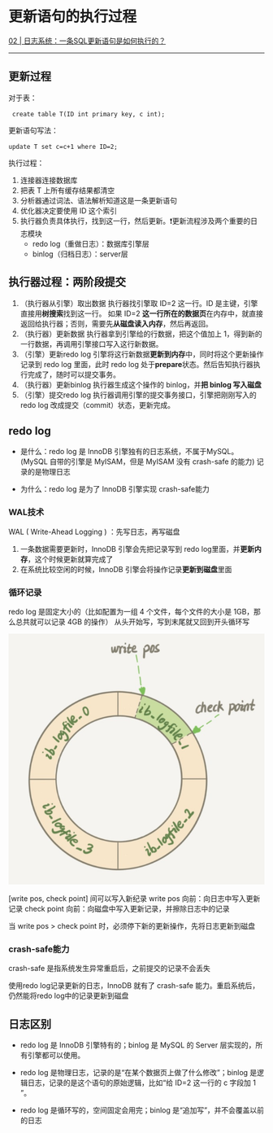 # 更新语句的执行过程

[02 | 日志系统：一条SQL更新语句是如何执行的？](https://time.geekbang.org/column/article/115538)

---

## 更新过程

对于表：

```mysql
 create table T(ID int primary key, c int);
```

更新语句写法：

```mysql
update T set c=c+1 where ID=2;
```

执行过程：

1. 连接器连接数据库
2. 把表 T 上所有缓存结果都清空
3. 分析器通过词法、语法解析知道这是一条更新语句
4. 优化器决定要使用 ID 这个索引
5. 执行器负责具体执行，找到这一行，然后更新。❗️更新流程涉及两个重要的日志模块
   - redo log（重做日志）：数据库引擎层
   - binlog（归档日志）：server层

## 执行器过程：两阶段提交 

1. （执行器从引擎）取出数据
   执行器找引擎取 ID=2 这一行。ID 是主键，引擎直接用**树搜索**找到这一行。
   如果 ID=2 **这一行所在的数据页**在内存中，就直接返回给执行器；否则，需要先**从磁盘读入内存**，然后再返回。 
2. （执行器）更新数据
   执行器拿到引擎给的行数据，把这个值加上 1，得到新的一行数据，再调用引擎接口写入这行新数据。 
3. （引擎）更新redo log
   引擎将这行新数据**更新到内存**中，同时将这个更新操作记录到 redo log 里面，此时 redo log 处于**prepare**状态。然后告知执行器执行完成了，随时可以提交事务。
4. （执行器）更新binlog
   执行器生成这个操作的 binlog，并**把 binlog 写入磁盘** 
5. （引擎）提交redo log
   执行器调用引擎的提交事务接口，引擎把刚刚写入的 redo log 改成提交（commit）状态，更新完成。

## redo log

- 是什么：redo log 是 InnoDB 引擎独有的日志系统，不属于MySQL。(MySQL 自带的引擎是 MyISAM，但是 MyISAM 没有 crash-safe 的能力)
  记录的是物理日志

- 为什么：redo log 是为了 InnoDB 引擎实现 crash-safe能力

### WAL技术

WAL  ( Write-Ahead Logging ) ：先写日志，再写磁盘

1. 一条数据需要更新时，InnoDB 引擎会先把记录写到 redo log里面，并**更新内存**，这个时候更新就算完成了
2. 在系统比较空闲的时候，InnoDB 引擎会将操作记录**更新到磁盘**里面

### 循环记录

redo log 是固定大小的（比如配置为一组 4 个文件，每个文件的大小是 1GB，那么总共就可以记录 4GB 的操作）
从头开始写，写到末尾就又回到开头循环写

![redolog](更新语句的执行过程.assets/redolog.jpg)

[write pos, check point] 间可以写入新纪录
write pos 向前：向日志中写入更新记录
check point 向前：向磁盘中写入更新记录，并擦除日志中的记录

当 write pos > check point 时，必须停下新的更新操作，先将日志更新到磁盘

### crash-safe能力

crash-safe 是指系统发生异常重启后，之前提交的记录不会丢失

使用redo log记录更新的日志，InnoDB 就有了 crash-safe 能力。重启系统后，仍然能将redo log中的记录更新到磁盘

## 日志区别

- redo log 是 InnoDB 引擎特有的；binlog 是 MySQL 的 Server 层实现的，所有引擎都可以使用。

- redo log 是物理日志，记录的是“在某个数据页上做了什么修改”；binlog 是逻辑日志，记录的是这个语句的原始逻辑，比如“给 ID=2 这一行的 c 字段加 1 ”。 
- redo log 是循环写的，空间固定会用完；binlog 是“追加写”，并不会覆盖以前的日志